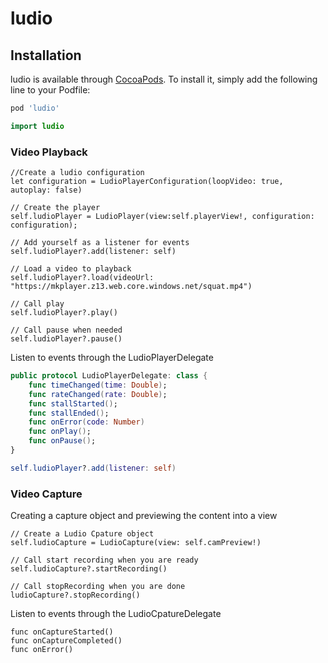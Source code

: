 # ludio

## Installation

ludio is available through [CocoaPods](https://cocoapods.org). To install
it, simply add the following line to your Podfile:

```ruby
pod 'ludio'
```

```swift 
import ludio
```

### Video Playback 

```
//Create a ludio configuration
let configuration = LudioPlayerConfiguration(loopVideo: true, autoplay: false)

// Create the player
self.ludioPlayer = LudioPlayer(view:self.playerView!, configuration: configuration);

// Add yourself as a listener for events
self.ludioPlayer?.add(listener: self)

// Load a video to playback
self.ludioPlayer?.load(videoUrl: "https://mkplayer.z13.web.core.windows.net/squat.mp4")

// Call play
self.ludioPlayer?.play()

// Call pause when needed 
self.ludioPlayer?.pause()
```

Listen to events through the LudioPlayerDelegate

```swift
public protocol LudioPlayerDelegate: class {
    func timeChanged(time: Double);
    func rateChanged(rate: Double);
    func stallStarted();
    func stallEnded();
    func onError(code: Number)
    func onPlay();
    func onPause();
}

self.ludioPlayer?.add(listener: self)
```

### Video Capture

Creating a capture object and previewing the content into a view

```
// Create a Ludio Cpature object
self.ludioCapture = LudioCapture(view: self.camPreview!)

// Call start recording when you are ready
self.ludioCapture?.startRecording()

// Call stopRecording when you are done
ludioCapture?.stopRecording()

```

Listen to events through the LudioCpatureDelegate

```
func onCaptureStarted()
func onCaptureCompleted()
func onError()
```

